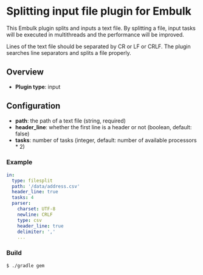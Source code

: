 # Splitting input file plugin for Embulk

This Embulk plugin splits and inputs a text file.
By splitting a file, input tasks will be executed in multithreads and the performance will be improved.   

Lines of the text file should be separated by CR or LF or CRLF. 
The plugin searches line separators and splits a file properly.

## Overview

* **Plugin type**: input

## Configuration

- **path**: the path of a text file (string, required)
- **header_line**: whether the first line is a header or not (boolean, default: false)
- **tasks**: number of tasks (integer, default: number of available processors * 2)

### Example

```yaml
in:
  type: filesplit
  path: '/data/address.csv'
  header_line: true
  tasks: 4
  parser:
    charset: UTF-8
    newline: CRLF
    type: csv
    header_line: true
    delimiter: ','
    ...
```

### Build

```
$ ./gradle gem
```
